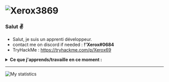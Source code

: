 # ![Xerox3869](https://github.com/Xerox3869/Xerox3869/blob/main/unnamed.jpg)

### Salut ✌
- Salut, je suis un apprenti développeur.
- contact me on discord if needed : **!'Xerox#0684**
- TryHackMe : https://tryhackme.com/p/Xerox69

<details>
 <summary><strong>Ce que j'apprends/travaille en ce moment :</strong></summary>
   - Python <br/>
  - C++ <br/>
 - L'infosec <br/>
</details>

---
![My statistics](https://github-readme-stats.vercel.app/api?username=Xerox3869&show_icons=true&hide=["prs","issues","contribs"])
